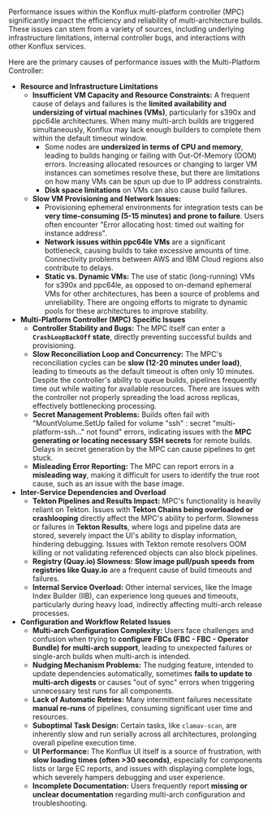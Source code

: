 Performance issues within the Konflux multi-platform controller (MPC) significantly impact the efficiency and reliability of multi-architecture builds. These issues can stem from a variety of sources, including underlying infrastructure limitations, internal controller bugs, and interactions with other Konflux services.

Here are the primary causes of performance issues with the Multi-Platform Controller:

*   **Resource and Infrastructure Limitations**
    *   **Insufficient VM Capacity and Resource Constraints:** A frequent cause of delays and failures is the **limited availability and undersizing of virtual machines (VMs)**, particularly for s390x and ppc64le architectures. When many multi-arch builds are triggered simultaneously, Konflux may lack enough builders to complete them within the default timeout window.
        *   Some nodes are **undersized in terms of CPU and memory**, leading to builds hanging or failing with Out-Of-Memory (OOM) errors. Increasing allocated resources or changing to larger VM instances can sometimes resolve these, but there are limitations on how many VMs can be spun up due to IP address constraints.
        *   **Disk space limitations** on VMs can also cause build failures.
    *   **Slow VM Provisioning and Network Issues:**
        *   Provisioning ephemeral environments for integration tests can be **very time-consuming (5-15 minutes) and prone to failure**. Users often encounter "Error allocating host: timed out waiting for instance address".
        *   **Network issues within ppc64le VMs** are a significant bottleneck, causing builds to take excessive amounts of time. Connectivity problems between AWS and IBM Cloud regions also contribute to delays.
        *   **Static vs. Dynamic VMs:** The use of static (long-running) VMs for s390x and ppc64le, as opposed to on-demand ephemeral VMs for other architectures, has been a source of problems and unreliability. There are ongoing efforts to migrate to dynamic pools for these architectures to improve stability.
*   **Multi-Platform Controller (MPC) Specific Issues**
    *   **Controller Stability and Bugs:** The MPC itself can enter a **`CrashLoopBackOff` state**, directly preventing successful builds and provisioning.
    *   **Slow Reconciliation Loop and Concurrency:** The MPC's reconciliation cycles can be **slow (12-20 minutes under load)**, leading to timeouts as the default timeout is often only 10 minutes. Despite the controller's ability to queue builds, pipelines frequently time out while waiting for available resources. There are issues with the controller not properly spreading the load across replicas, effectively bottlenecking processing.
    *   **Secret Management Problems:** Builds often fail with "MountVolume.SetUp failed for volume "ssh" : secret "multi-platform-ssh..." not found" errors, indicating issues with the **MPC generating or locating necessary SSH secrets** for remote builds. Delays in secret generation by the MPC can cause pipelines to get stuck.
    *   **Misleading Error Reporting:** The MPC can report errors in a **misleading way**, making it difficult for users to identify the true root cause, such as an issue with the base image.
*   **Inter-Service Dependencies and Overload**
    *   **Tekton Pipelines and Results Impact:** MPC's functionality is heavily reliant on Tekton. Issues with **Tekton Chains being overloaded or crashlooping** directly affect the MPC's ability to perform. Slowness or failures in **Tekton Results**, where logs and pipeline data are stored, severely impact the UI's ability to display information, hindering debugging. Issues with Tekton remote resolvers OOM killing or not validating referenced objects can also block pipelines.
    *   **Registry (Quay.io) Slowness:** **Slow image pull/push speeds from registries like Quay.io** are a frequent cause of build timeouts and failures.
    *   **Internal Service Overload:** Other internal services, like the Image Index Builder (IIB), can experience long queues and timeouts, particularly during heavy load, indirectly affecting multi-arch release processes.
*   **Configuration and Workflow Related Issues**
    *   **Multi-arch Configuration Complexity:** Users face challenges and confusion when trying to **configure FBCs (FBC - FBC - Operator Bundle) for multi-arch support**, leading to unexpected failures or single-arch builds when multi-arch is intended.
    *   **Nudging Mechanism Problems:** The nudging feature, intended to update dependencies automatically, sometimes **fails to update to multi-arch digests** or causes "out of sync" errors when triggering unnecessary test runs for all components.
    *   **Lack of Automatic Retries:** Many intermittent failures necessitate **manual re-runs** of pipelines, consuming significant user time and resources.
    *   **Suboptimal Task Design:** Certain tasks, like `clamav-scan`, are inherently slow and run serially across all architectures, prolonging overall pipeline execution time.
    *   **UI Performance:** The Konflux UI itself is a source of frustration, with **slow loading times (often >30 seconds)**, especially for components lists or large EC reports, and issues with displaying complete logs, which severely hampers debugging and user experience.
    *   **Incomplete Documentation:** Users frequently report **missing or unclear documentation** regarding multi-arch configuration and troubleshooting.